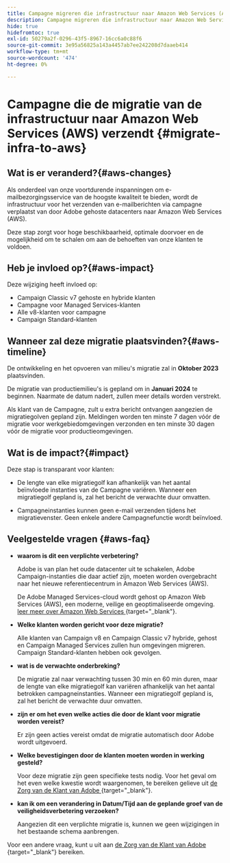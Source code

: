 ```yaml
---
title: Campagne migreren die infrastructuur naar Amazon Web Services (AWS) verzendt
description: Campagne migreren die infrastructuur naar Amazon Web Services (AWS) verzendt
hide: true
hidefromtoc: true
exl-id: 50279a2f-0296-43f5-8967-16cc6a0c88f6
source-git-commit: 3e95a56825a143a4457ab7ee242208d7daaeb414
workflow-type: tm+mt
source-wordcount: '474'
ht-degree: 0%

---
```


# Campagne die de migratie van de infrastructuur naar Amazon Web Services (AWS) verzendt {#migrate-infra-to-aws}

## Wat is er veranderd?{#aws-changes}

Als onderdeel van onze voortdurende inspanningen om e-mailbezorgingsservice van de hoogste kwaliteit te bieden, wordt de infrastructuur voor het verzenden van e-mailberichten via campagne verplaatst van door Adobe gehoste datacenters naar Amazon Web Services (AWS).

Deze stap zorgt voor hoge beschikbaarheid, optimale doorvoer en de mogelijkheid om te schalen om aan de behoeften van onze klanten te voldoen.

## Heb je invloed op?{#aws-impact}

Deze wijziging heeft invloed op:

* Campaign Classic v7 gehoste en hybride klanten
* Campagne voor Managed Services-klanten
* Alle v8-klanten voor campagne
* Campaign Standard-klanten

## Wanneer zal deze migratie plaatsvinden?{#aws-timeline}

De ontwikkeling en het opvoeren van milieu&#39;s migratie zal in **Oktober 2023** plaatsvinden.

De migratie van productiemilieu&#39;s is gepland om in **Januari 2024** te beginnen. Naarmate de datum nadert, zullen meer details worden verstrekt.

Als klant van de Campagne, zult u extra bericht ontvangen aangezien de migratiegolven gepland zijn. Meldingen worden ten minste 7 dagen vóór de migratie voor werkgebiedomgevingen verzonden en ten minste 30 dagen vóór de migratie voor productieomgevingen.

## Wat is de impact?{#impact}

Deze stap is transparant voor klanten:

* De lengte van elke migratiegolf kan afhankelijk van het aantal beïnvloede instanties van de Campagne variëren. Wanneer een migratiegolf gepland is, zal het bericht de verwachte duur omvatten.

* Campagneinstanties kunnen geen e-mail verzenden tijdens het migratievenster. Geen enkele andere Campagnefunctie wordt beïnvloed.


## Veelgestelde vragen {#aws-faq}

* **waarom is dit een verplichte verbetering?**

  Adobe is van plan het oude datacenter uit te schakelen, Adobe Campaign-instanties die daar actief zijn, moeten worden overgebracht naar het nieuwe referentiecentrum in Amazon Web Services (AWS).

  De Adobe Managed Services-cloud wordt gehost op Amazon Web Services (AWS), een moderne, veilige en geoptimaliseerde omgeving. [ leer meer over Amazon Web Services ](https://aws.amazon.com/application-hosting/benefits/){target="_blank"}.

* **Welke klanten worden gericht voor deze migratie?**

  Alle klanten van Campaign v8 en Campaign Classic v7 hybride, gehost en Campaign Managed Services zullen hun omgevingen migreren. Campaign Standard-klanten hebben ook gevolgen.

* **wat is de verwachte onderbreking?**

  De migratie zal naar verwachting tussen 30 min en 60 min duren, maar de lengte van elke migratiegolf kan variëren afhankelijk van het aantal betrokken campagneinstanties. Wanneer een migratiegolf gepland is, zal het bericht de verwachte duur omvatten.

* **zijn er om het even welke acties die door de klant voor migratie worden vereist?**

  Er zijn geen acties vereist omdat de migratie automatisch door Adobe wordt uitgevoerd.

* **Welke bevestigingen door de klanten moeten worden in werking gesteld?**

  Voor deze migratie zijn geen specifieke tests nodig. Voor het geval om het even welke kwestie wordt waargenomen, te bereiken gelieve uit [ de Zorg van de Klant van Adobe ](https://experienceleague.adobe.com/nl?support-solution=Campaign#support){target="_blank"}.


* **kan ik om een verandering in Datum/Tijd aan de geplande groef van de veiligheidsverbetering verzoeken?**

  Aangezien dit een verplichte migratie is, kunnen we geen wijzigingen in het bestaande schema aanbrengen.

Voor een andere vraag, kunt u uit aan [ de Zorg van de Klant van Adobe ](https://experienceleague.adobe.com/nl?support-solution=Campaign#support){target="_blank"} bereiken.
